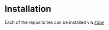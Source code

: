 # Installation

Each of the repositories can be installed via <a href="https://www.gnu.org/software/stow/">stow</a>

